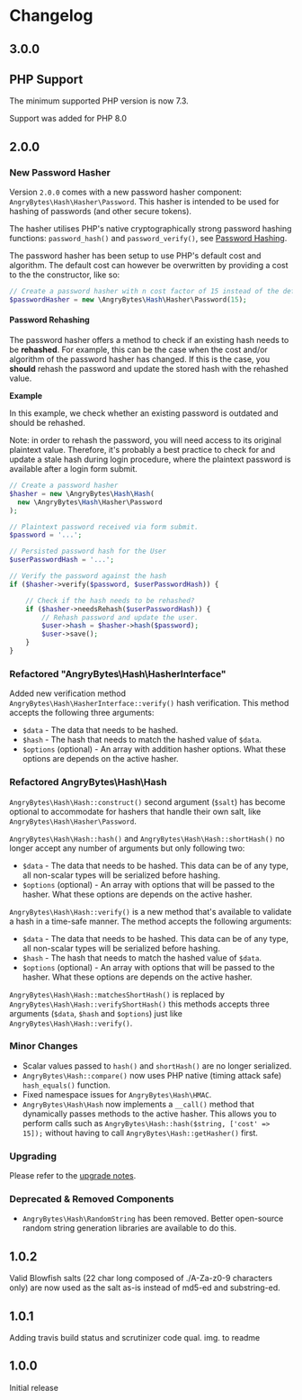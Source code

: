 # Changelog

## 3.0.0

## PHP Support

The minimum supported PHP version is now 7.3.

Support was added for PHP 8.0

## 2.0.0

### New Password Hasher

Version `2.0.0` comes with a new password hasher component: `AngryBytes\Hash\Hasher\Password`.
This hasher is intended to be used for hashing of passwords (and other secure tokens).

The hasher utilises PHP's native cryptographically strong password hashing functions:
`password_hash()` and `password_verify()`, see [Password Hashing](http://php.net/manual/en/book.password.php).

The password hasher has been setup to use PHP's default cost and algorithm.
The default cost can however be overwritten by providing a cost to the the constructor, like so:

```php
// Create a password hasher with n cost factor of 15 instead of the default (10).
$passwordHasher = new \AngryBytes\Hash\Hasher\Password(15);
```

#### Password Rehashing

The password hasher offers a method to check if an existing hash needs to be **rehashed**.
For example, this can be the case when the cost and/or algorithm of the password
hasher has changed. If this is the case, you **should** rehash the password
and update the stored hash with the rehashed value.

**Example**

In this example, we check whether an existing password is outdated and should be rehashed.

Note: in order to rehash the password, you will need access to its original plaintext value.
Therefore, it's probably a best practice to check for and update a stale hash
during login procedure, where the plaintext password is available after a login form
submit.

```php
// Create a password hasher
$hasher = new \AngryBytes\Hash\Hash(
  new \AngryBytes\Hash\Hasher\Password
);

// Plaintext password received via form submit.
$password = '...';

// Persisted password hash for the User
$userPasswordHash = '...';

// Verify the password against the hash
if ($hasher->verify($password, $userPasswordHash)) {

    // Check if the hash needs to be rehashed?
    if ($hasher->needsRehash($userPasswordHash)) {
        // Rehash password and update the user.
        $user->hash = $hasher->hash($password);
        $user->save();
    }
}
```

### Refactored "AngryBytes\Hash\HasherInterface"

Added new verification method `AngryBytes\Hash\HasherInterface::verify()` hash
verification. This method accepts the following three arguments:

- `$data` - The data that needs to be hashed.
- `$hash` - The hash that needs to match the hashed value of `$data`.
- `$options` (optional) - An array with addition hasher options. What these options are depends on the active hasher.

### Refactored AngryBytes\Hash\Hash

`AngryBytes\Hash\Hash::construct()` second argument (`$salt`) has become optional
to accommodate for hashers that handle their own salt, like `AngryBytes\Hash\Hasher\Password`.

`AngryBytes\Hash\Hash::hash()` and `AngryBytes\Hash\Hash::shortHash()` no longer accept any number of arguments but
only following two:

- `$data` - The data that needs to be hashed. This data can be of any type, all non-scalar types will be
  serialized before hashing.
- `$options` (optional) - An array with options that will be passed to the hasher. What these options are depends
  on the active hasher.

`AngryBytes\Hash\Hash::verify()` is a new method that's available to validate a hash in a time-safe manner.
The method accepts the following arguments:

- `$data` - The data that needs to be hashed. This data can be of any type, all non-scalar types will be
  serialized before hashing.
- `$hash` - The hash that needs to match the hashed value of `$data`.
- `$options` (optional) - An array with options that will be passed to the hasher. What these options are depends
  on the active hasher.

`AngryBytes\Hash\Hash::matchesShortHash()` is replaced by `AngryBytes\Hash\Hash::verifyShortHash()` this methods
accepts three arguments (`$data`, `$hash` and `$options`) just like `AngryBytes\Hash\Hash::verify()`.

### Minor Changes

- Scalar values passed to `hash()` and `shortHash()` are no longer serialized.
- `AngryBytes\Hash::compare()` now uses PHP native (timing attack safe) `hash_equals()` function.
- Fixed namespace issues for `AngryBytes\Hash\HMAC`.
- `AngryBytes\Hash\Hash` now implements a `__call()` method that dynamically passes
  methods to the active hasher. This allows you to perform calls such as `AngryBytes\Hash::hash($string, ['cost' => 15]);`
  without having to call `AngryBytes\Hash::getHasher()` first.

### Upgrading

Please refer to the [upgrade notes](UPGRADING.md).

### Deprecated & Removed Components

- `AngryBytes\Hash\RandomString` has been removed. Better open-source random string generation
  libraries are available to do this.

## 1.0.2

Valid Blowfish salts (22 char long composed of ./A-Za-z0-9 characters only) are now used as the salt as-is instead
of md5-ed and substring-ed.

## 1.0.1

Adding travis build status and scrutinizer code qual. img. to readme

## 1.0.0

Initial release
